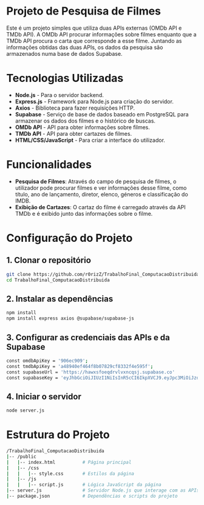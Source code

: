 # Projeto de Pesquisa de Filmes

Este é um projeto simples que utiliza duas APIs externas (OMDb API e TMDb API).
A OMDb API procurar informações sobre filmes enquanto que a TMDb API procura o carta que corresponde a esse filme.
Juntando as informações obtidas das duas APIs, os dados da pesquisa são armazenados numa base de dados Supabase.

# Tecnologias Utilizadas

- **Node.js** - Para o servidor backend.
- **Express.js** - Framework para Node.js para criação do servidor.
- **Axios** - Biblioteca para fazer requisições HTTP.
- **Supabase** - Serviço de base de dados baseado em PostgreSQL para armazenar os dados dos filmes e o histórico de buscas.
- **OMDb API** - API para obter informações sobre filmes.
- **TMDb API** - API para obter cartazes de filmes.
- **HTML/CSS/JavaScript** - Para criar a interface do utilizador.

# Funcionalidades

- **Pesquisa de Filmes**: Através do campo de pesquisa de filmes, o utilizador pode procurar filmes e ver informações desse filme, como título, ano de lançamento, diretor, elenco, géneros e classificação do IMDB.
- **Exibição de Cartazes**: O cartaz do filme é carregado através da API TMDb e é exibido junto das informações sobre o filme.

# Configuração do Projeto

## 1. Clonar o repositório

```bash
git clone https://github.com/r0rizZ/TrabalhoFinal_ComputacaoDistribuida.git
cd TrabalhoFinal_ComputacaoDistribuida
```

## 2. Instalar as dependências

```bash
npm install
npm install express axios @supabase/supabase-js
```

## 3. Configurar as credenciais das APIs e da Supabase

```bash
const omdbApiKey = '906ec909';
const tmdbApiKey = 'a48940ef464f8b07829cf8332f4e595f';
const supabaseUrl = 'https://hawxsfoeqdrvlvxncqsj.supabase.co'
const supabaseKey = 'eyJhbGciOiJIUzI1NiIsInR5cCI6IkpXVCJ9.eyJpc3MiOiJzdXBhYmFzZSIsInJlZiI6Imhhd3hzZm9lcWRydmx2eG5jcXNqIiwicm9sZSI6ImFub24iLCJpYXQiOjE3Mzc5OTUzMTIsImV4cCI6MjA1MzU3MTMxMn0.Ydwrl_tcaY-SgK8Wfw9dAx1rCPYdI1H_E41f-orB4XY';
```

## 4. Iniciar o servidor

```bash
node server.js
```

# Estrutura do Projeto

```bash
/TrabalhoFinal_ComputacaoDistribuida
|-- /public
|   |-- index.html          # Página principal
|   |-- /css
|   |   |-- style.css       # Estilos da página
|   |-- /js
|   |   |-- script.js       # Lógica JavaScript da página
|-- server.js               # Servidor Node.js que interage com as APIs e o Supabase
|-- package.json            # Dependências e scripts do projeto
```
